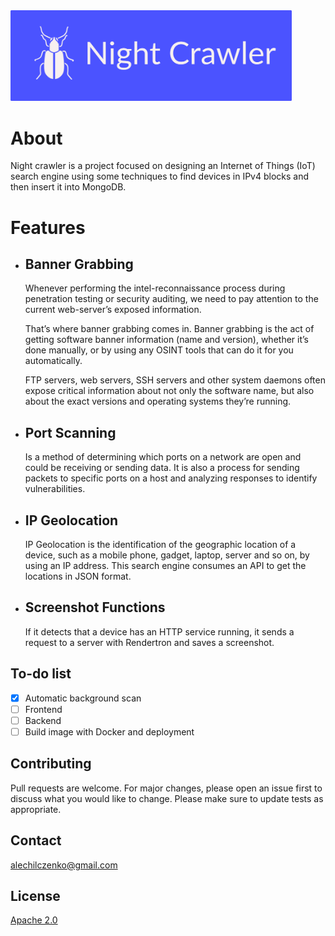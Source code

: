 <img src="image.png" width="450" />

# About

Night crawler is a project focused on designing an Internet of Things (IoT) search engine using some techniques to find devices in IPv4 blocks and then insert it into MongoDB.

# Features
* ## Banner Grabbing
  Whenever performing the intel-reconnaissance process during penetration testing or security auditing, we need to pay attention to the current web-server’s exposed information.

  That’s where banner grabbing comes in. Banner grabbing is the act of getting software banner information (name and version), whether it’s done manually, or by using any OSINT     tools that can do it for you automatically.

  FTP servers, web servers, SSH servers and other system daemons often expose critical information about not only the software name, but also about the exact versions and           operating systems they’re running.

* ## Port Scanning
  Is a method of determining which ports on a network are open and could be receiving or sending data. It is also a process for sending packets to specific ports on a host and       analyzing responses to identify vulnerabilities. 

* ## IP Geolocation
  IP Geolocation is the identification of the geographic location of a device, such as a mobile phone, gadget, laptop, server and so on, by using an IP address.
  This search engine   consumes an API to get the locations in JSON format.
  
* ## Screenshot Functions
  If it detects that a device has an HTTP service running, it sends a request to a server with Rendertron and saves a screenshot.
  
## To-do list
- [x] Automatic background scan
- [ ] Frontend
- [ ] Backend 
- [ ] Build image with Docker and deployment

## Contributing

Pull requests are welcome. For major changes, please open an issue first to discuss what you would like to change.
Please make sure to update tests as appropriate.

## Contact
alechilczenko@gmail.com

## License
[Apache 2.0](http://www.apache.org/licenses/LICENSE-2.0.html)
